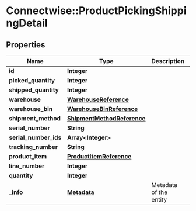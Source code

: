 # Connectwise::ProductPickingShippingDetail

## Properties
Name | Type | Description | Notes
------------ | ------------- | ------------- | -------------
**id** | **Integer** |  | [optional] 
**picked_quantity** | **Integer** |  | 
**shipped_quantity** | **Integer** |  | 
**warehouse** | [**WarehouseReference**](WarehouseReference.md) |  | 
**warehouse_bin** | [**WarehouseBinReference**](WarehouseBinReference.md) |  | 
**shipment_method** | [**ShipmentMethodReference**](ShipmentMethodReference.md) |  | [optional] 
**serial_number** | **String** |  | [optional] 
**serial_number_ids** | **Array&lt;Integer&gt;** |  | [optional] 
**tracking_number** | **String** |  | [optional] 
**product_item** | [**ProductItemReference**](ProductItemReference.md) |  | [optional] 
**line_number** | **Integer** |  | [optional] 
**quantity** | **Integer** |  | [optional] 
**_info** | [**Metadata**](Metadata.md) | Metadata of the entity | [optional] 


